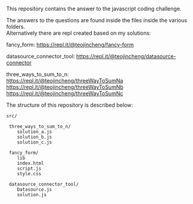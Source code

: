 This repository contains the answer to the javascript coding challenge.

The answers to the questions are found inside the files inside the various folders.  
Alternatively there are repl created based on my solutions:

fancy_form: https://repl.it/@teojincheng/fancy-form

datasource_connector_tool: https://repl.it/@teojincheng/datasource-connector

three_ways_to_sum_to_n:  
https://repl.it/@teojincheng/threeWayToSumNa  
https://repl.it/@teojincheng/threeWayToSumNb  
https://repl.it/@teojincheng/threeWayToSumNc

The structure of this repository is described below:

```
src/

 three_ways_to_sum_to_n/
    solution_a.js
    solution_b.js
    solution_c.js

 fancy_form/
    lib
    index.html
    script.js
    style.css

 datasource_connector_tool/
    Datasource.js
    solution.js

```
